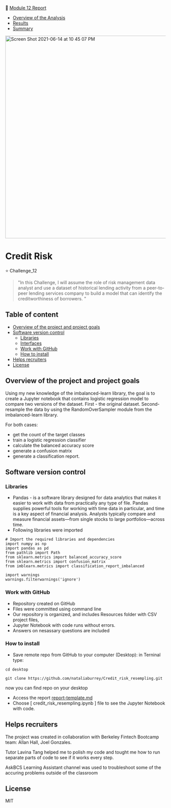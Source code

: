📌 [Module 12 Report](https://github.com/nataliaburrey/Credit_risk_resempling/blob/main/report-template.md)
- [Overview of the Analysis](https://github.com/nataliaburrey/Credit_risk_resempling/blob/main/report-template.md#overview-of-the-analysis)
- [Results](https://github.com/nataliaburrey/Credit_risk_resempling/blob/main/report-template.md#results)
- [Summary](https://github.com/nataliaburrey/Credit_risk_resempling/blob/main/report-template.md#summary)


[
<img width="637" alt="Screen Shot 2021-06-14 at 10 45 07 PM" src="https://user-images.githubusercontent.com/80833988/121999440-2c615f00-cd62-11eb-92d7-464f68edccde.png">
](url)


# Credit Risk

:star: Challenge_12

> "In this Challenge, I will assume the role of risk management data analyst and use a dataset of historical lending activity from a peer-to-peer lending services company to build a model that can identify the creditworthiness of borrowers.
"


## Table of content
- [Overview of the project and project goals](https://github.com/nataliaburrey/Forecasting#overview-of-the-project-and-project-goals) 
- [Software version control](https://github.com/nataliaburrey/Forecasting#software-version-control)
    - [Libraries](https://github.com/nataliaburrey/Forecasting#libraries)
    - [Interfaces](https://github.com/nataliaburrey/Forecasting#interfaces)
    - [Work with GitHub](https://github.com/nataliaburrey/Forecasting#work-with-github)
    - [How to install](https://github.com/nataliaburrey/Forecasting#how-to-install)
- [Helps recruiters](https://github.com/nataliaburrey/Forecasting#helps-recruiters)
- [License](https://github.com/nataliaburrey/Forecasting#license)




## Overview of the project and project goals

Using my new knowledge of the imbalanced-learn library, the goal is to create a Jupyter notebook that  contains logistic regression model to compare two versions of the dataset. First - the original dataset. Second- resample the data by using the RandomOverSampler module from the imbalanced-learn library.

For both cases:
- get the count of the target classes
- train a logistic regression classifier
- calculate the balanced accuracy score
- generate a confusion matrix
- generate a classification report.




## Software version control


### Libraries 
*  Pandas - is a software library designed for data analytics that makes it easier to work with data from practically any type of file. Pandas supplies powerful tools for working with time data in particular, and time is a key aspect of financial analysis. Analysts typically compare and measure financial assets—from single stocks to large portfolios—across time.
* Following libraries were imported

```
# Import the required libraries and dependencies
import numpy as np
import pandas as pd
from pathlib import Path
from sklearn.metrics import balanced_accuracy_score
from sklearn.metrics import confusion_matrix
from imblearn.metrics import classification_report_imbalanced

import warnings
warnings.filterwarnings('ignore')
```


 
### Work with GitHub
* Repository created on GitHub
* Files were  committed using command line
* Our repository is organized, and includes Resources folder with CSV  project files, 
* Jupyter Notebook with code runs without errors.
* Answers on nesassary questions are included

### How to install

* Save remote repo from GitHub to your computer (Desktop): in Terninal type:

```
cd desktop

git clone https://github.com/nataliaburrey/Credit_risk_resempling.git
```

now you can find repo on your desktop


* Access the report [report-template.md](https://github.com/nataliaburrey/Credit_risk_resempling/blob/main/report-template.md)
* Choose [ credit_risk_resempling.ipynb ] file to see the Jupyter Notebook with code.


## Helps recruiters

The project was created in collaboration with Berkeley Fintech Bootcamp team: Allan Hall, Joel Gonzales.

Tutor Lavina Tang helped me to polish my code and tought me how to run separate parts of code to see if it works every step.

AskBCS Learning Assistant channel was used to troubleshoot some of the accuring problems outside of the classroom



## License

MIT

